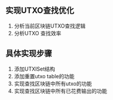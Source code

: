 ## 实现UTXO查找优化
1. 分析当前区块链UTXO查找逻辑
2. 分析UTXO 查找效率

## 具体实现步骤
1. 添加UTXISet结构
2. 添加重置utxo table的功能
3. 实现查找区块链中所有utxo的功能
4. 实现查找区块链中所有已花费输出的功能